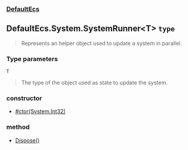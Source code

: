 ### [DefaultEcs](./DefaultEcs.md 'DefaultEcs')
## DefaultEcs.System.SystemRunner&lt;T&gt; `type`
>Represents an helper object used to update a system in parallel.
### Type parameters

<a name='DefaultEcs-System-SystemRunner-T--T'></a>
`T`
>The type of the object used as state to update the system.
### constructor
- [#ctor(System.Int32)](./DefaultEcs-System-SystemRunner-T---ctor(System-Int32).md 'DefaultEcs.System.SystemRunner&lt;T&gt;.#ctor(System.Int32)')
### method
- [Dispose()](./DefaultEcs-System-SystemRunner-T--Dispose().md 'DefaultEcs.System.SystemRunner&lt;T&gt;.Dispose()')

